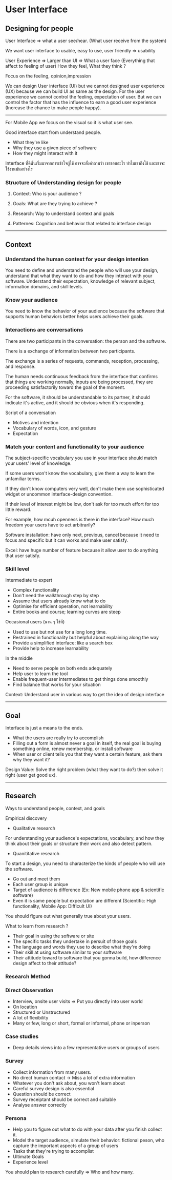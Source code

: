 # User Interface

## Designing for people

User Interface => what a user see/hear. (What user receive from the system) 

We want user interface to usable, easy to use, user friendly => usability

User Experience => Larger than UI => What a user face (Everything that affect to feeling of user) How they feel, What they think ?

Focus on the feeling, opinion,impression

We can design User interface (UI) but we cannot designed user experience (UX) because we can build UI as same as the design. For the user experience we cannot control the feeling, expectation of user. But we can control the factor that has the influence to earn a good user experience (Increase the chance to make people happy).

---

For Mobile App we focus on the visual so it is what user see.

Good interface start from understand people.

- What they're like
- Why they use a given piece of software
- How they might interact with it

Interface ที่ดีนั้นเริ่มมาจากการเข้าใจผู้ใช้ อาจจะตั้งคำถามว่า เขาชอบอะไร ทำไมเขาถึงใช้ และเขาจะใช้งานมันอย่างไร

### Structure of Understanding design for people

1) Context: Who is your audience ?

2) Goals: What are they trying to achieve ?

3) Research: Way to understand context and goals

4) Patternes: Cognition and behavior that related to interface design

---

## Context

### Understand the human context for your design intention

You need to define and understand the people who will use your design, understand that what they want to do and how they interact with your software. Understand their expectation, knowledge of relevant subject, information domains, and skill levels.

### Know your audience

You need to know the behavior of your audience because the software that supports human behaviors better helps users achieve their goals.

### Interactions are conversations

There are two participants in the conversation: the person and the software.

There is a exchange of information between two participants.

The exchange is a series of requests, commands, reception, processing, and response.

The human needs continuous feedback from the interface that confirms that things are working normally, inputs are being processed, they are proceeding satisfactorily toward the goal of the moment.

For the software, it should be understandable to its partner, it should indicate it's active, and it should be obvious when it's responding.

Script of a conversation

- Motives and intention
- Vocabulary of words, icon, and gesture
- Expectation

### Match your content and functionality to your audience

The subject-specific vocabulary you use in your interface should match your users' level of knowledge.

If some users won't know the vocabulary, give them a way to learn the unfamiliar terms.

If they don't know computers very well, don't make them use sophisticated widget or uncommon interface-design convention.

If their level of interest might be low, don't ask for too much effort for too little reward.

For example, how mcuh openness is there in the interface? How much freedom your users have to act arbitrarily?

Software installation: have only next, previous, cancel because it need to focus and specific but it can works and make user satisfy.

Excel: have huge number of feature because it allow user to do anything that user satisfy.

### Skill level

Intermediate to expert
- Complex functionality
- Don't need the walkthrough step by step
- Assume that users already know what to do
- Optimise for efficient operation, not learnability
- Entire books and course; learning curves are steep

Occasional users (นาน ๆ ใช้ที)
- Used to use but not use for a long long time.
- Restrained in functionality but helpful about explaining along the way
- Provide a simplified interface: like a search box
- Provide help to increase learnability

In the middle
- Need to serve people on both ends adequately
- Help user to learn the tool
- Enable frequent-user intermediates to get things done smoothly
- Find balance that works for your situation

Context: Understand user in various way to get the idea of design interface

--- 
## Goal

Interface is just a means to the ends.
- What the users are really try to accomplish
- Filling out a form is almost never a goal in itself, the real goal is buying something online, renew membership, or install software
- When user or client tells you that they want a certain feature, ask them why they want it?

Design Value: Solve the right problem (what they want to do?) then solve it right (user get good ux).

---
## Research

Ways to understand people, context, and goals

Empirical discovery

- Qualitative research

For understanding your audience's expectations, vocabulary, and how they think about their goals or structure their work and also detect pattern.

- Quanititative research

To start a design, you need to characterize the kinds of people who will use the software.
- Go out and meet them
- Each user group is unique
- Target of audience is difference (Ex: New mobile phone app & scientific software)
- Even it is same people but expectation are different
(Scientific: High functionality, Mobile App: Difficult UI)

You should figure out  what generally true about your users.

What to learn from research ?
- Their goal in using the software or site
- The specific tasks they undertake in persuit of those goals
- The language and words they use to describe what they're doing
- Their skill at using software similar to your software
- Their attitude toward to software that you gonna build, how difference design affect to their attitude?

### Research Method

### Direct Observation
- Interview, onsite user visits => Put you directly into user world
- On location
- Structured or Unstructured
- A lot of flexibility
- Many or few, long or short, formal or informal, phone or inperson

### Case studies
- Deep details views into a few representative users or groups of users

### Survey
- Collect information from many users.
- No direct human contact -> Miss a lot of extra information
- Whatever you don't ask about, you won't learn about
- Careful survey design is also essential 
- Question should be correct
- Survey receiptant should be correct and suitable
- Analyse answer correctly

### Persona
- Help you to figure out what to do with your data after you finish collect it.
- Model the target audience, simulate their behavior: fictional peson, who capture the important aspects of a group of users
- Tasks that they're trying to accomplist
- Ultimate Goals
- Experience level

You should plan to research carefully => Who and how many.